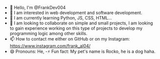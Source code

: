 - 👋 Hello, I'm @FrankDev004
- 👀 I am interested in web development and software development.
- 🌱 I am currently learning Python, JS, CSS, HTML...
- 💞️ I am looking to collaborate on simple and small projects, I am looking to gain experience working on this type of projects to develop my programming logic among other skills.
- 📫 How to contact me either on GitHub or on my Instagram: https://www.instagram.com/frank_al04/
- 😄 Pronouns: He,
-⚡ Fun fact: My pet's name is Rocko, he is a dog haha.
<!---
FrankDev004/FrankDev004 is a ✨ special ✨ repository because its `README.md` (this file) appears on your GitHub profile.
You can click the Preview link to take a look at your changes.
--->

